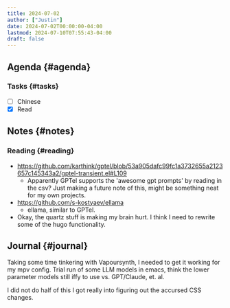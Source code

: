 ```yaml
---
title: 2024-07-02
author: ["Justin"]
date: 2024-07-02T00:00:00-04:00
lastmod: 2024-07-10T07:55:43-04:00
draft: false
---
```


<div class="outline-1 jvc">

## Agenda {#agenda}

<div class="outline-2 jvc">

### Tasks {#tasks}

-   [ ] Chinese
-   [X] Read

</div>

</div>

<div class="outline-1 jvc">

## Notes {#notes}

<div class="outline-2 jvc">

### Reading {#reading}

-   <https://github.com/karthink/gptel/blob/53a905dafc99fc1a3732655a2123657c145343a2/gptel-transient.el#L109>
    -   Apparently GPTel supports the 'awesome gpt prompts' by reading in the csv?
        Just making a future note of this, might be something neat for my own projects.
-   <https://github.com/s-kostyaev/ellama>
    -   ellama, similar to GPTel.
-   Okay, the quartz stuff is making my brain hurt. I think I need to rewrite some
    of the hugo functionality.

</div>

</div>

<div class="outline-1 jvc">

## Journal {#journal}

Taking some time tinkering with Vapoursynth, I needed to get it working for my
mpv config. Trial run of some LLM models in emacs, think the lower parameter
models still iffy to use vs. GPT/Claude, et. al.

I did not do half of this I got really into figuring out the accursed CSS changes.

</div>
